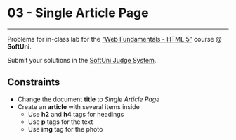 # 03 - Single Article Page 
------
Problems for in-class lab for the [“Web Fundamentals - HTML 5”](https://softuni.bg/trainings/2265/web-fundamentals-html5-january-2019/) course @ **SoftUni**.

Submit your solutions in the [SoftUni Judge System](https://judge.softuni.bg/Contests/1136/Introduction-to-HTML-and-CSS).

## Constraints
 * Change the document **title** to *Single Article Page*
 * Create an **article** with several items inside
	* Use **h2** and **h4** tags for headings
	* Use **p** tags for the text
	* Use **img** tag for the photo